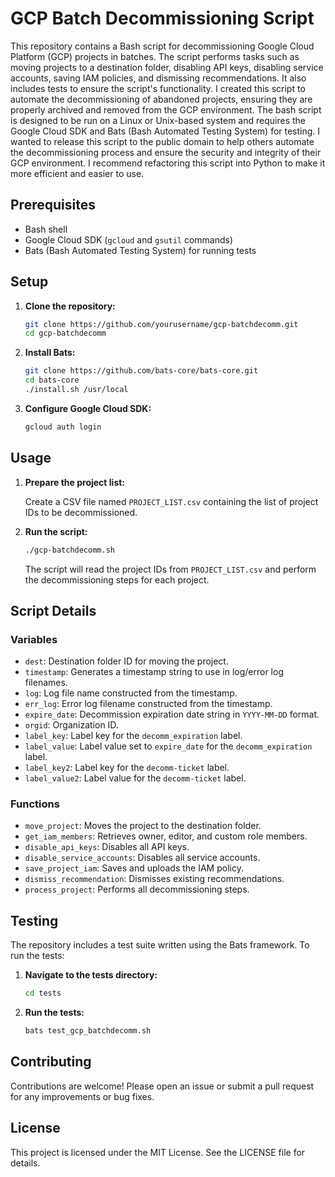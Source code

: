 
# GCP Batch Decommissioning Script

This repository contains a Bash script for decommissioning Google Cloud Platform (GCP) projects in batches. The script performs tasks such as moving projects to a destination folder, disabling API keys, disabling service accounts, saving IAM policies, and dismissing recommendations. It also includes tests to ensure the script's functionality.
I created this script to automate the decommissioning of abandoned projects, ensuring they are properly archived and removed from the GCP environment. The bash script is designed to be run on a Linux or Unix-based system and requires the Google Cloud SDK and Bats (Bash Automated Testing System) for testing. I wanted to release this script to the public domain to help others automate the decommissioning process and ensure the security and integrity of their GCP environment. I recommend refactoring this script into Python to make it more efficient and easier to use.

## Prerequisites

- Bash shell
- Google Cloud SDK (`gcloud` and `gsutil` commands)
- Bats (Bash Automated Testing System) for running tests

## Setup

1. **Clone the repository:**

   ```bash
   git clone https://github.com/yourusername/gcp-batchdecomm.git
   cd gcp-batchdecomm
   ```

2. **Install Bats:**

   ```bash
   git clone https://github.com/bats-core/bats-core.git
   cd bats-core
   ./install.sh /usr/local
   ```

3. **Configure Google Cloud SDK:**

   ```bash
   gcloud auth login
   ```

## Usage

1. **Prepare the project list:**

   Create a CSV file named `PROJECT_LIST.csv` containing the list of project IDs to be decommissioned.

2. **Run the script:**

   ```bash
   ./gcp-batchdecomm.sh
   ```

   The script will read the project IDs from `PROJECT_LIST.csv` and perform the decommissioning steps for each project.

## Script Details

### Variables

- `dest`: Destination folder ID for moving the project.
- `timestamp`: Generates a timestamp string to use in log/error log filenames.
- `log`: Log file name constructed from the timestamp.
- `err_log`: Error log filename constructed from the timestamp.
- `expire_date`: Decommission expiration date string in `YYYY-MM-DD` format.
- `orgid`: Organization ID.
- `label_key`: Label key for the `decomm_expiration` label.
- `label_value`: Label value set to `expire_date` for the `decomm_expiration` label.
- `label_key2`: Label key for the `decomm-ticket` label.
- `label_value2`: Label value for the `decomm-ticket` label.

### Functions

- `move_project`: Moves the project to the destination folder.
- `get_iam_members`: Retrieves owner, editor, and custom role members.
- `disable_api_keys`: Disables all API keys.
- `disable_service_accounts`: Disables all service accounts.
- `save_project_iam`: Saves and uploads the IAM policy.
- `dismiss_recommendation`: Dismisses existing recommendations.
- `process_project`: Performs all decommissioning steps.

## Testing

The repository includes a test suite written using the Bats framework. To run the tests:

1. **Navigate to the tests directory:**

   ```bash
   cd tests
   ```

2. **Run the tests:**

   ```bash
   bats test_gcp_batchdecomm.sh
   ```

## Contributing

Contributions are welcome! Please open an issue or submit a pull request for any improvements or bug fixes.

## License

This project is licensed under the MIT License. See the LICENSE file for details.
```
